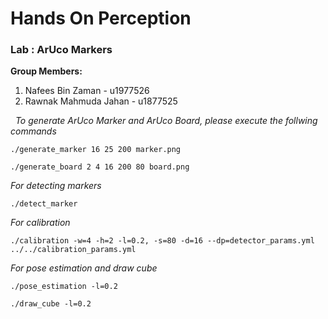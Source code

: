 # Hands On Perception

### Lab : ArUco Markers

**Group Members:**
1. Nafees Bin Zaman - u1977526
2. Rawnak Mahmuda Jahan - u1877525


&nbsp;
*To generate ArUco Marker and ArUco Board, please execute the follwing commands*

```
./generate_marker 16 25 200 marker.png
```

```
./generate_board 2 4 16 200 80 board.png
```
*For detecting markers*

```
./detect_marker
```

*For calibration*

```
./calibration -w=4 -h=2 -l=0.2, -s=80 -d=16 --dp=detector_params.yml ../../calibration_params.yml
```

*For pose estimation and draw cube*

```
./pose_estimation -l=0.2
```
```
./draw_cube -l=0.2
```
